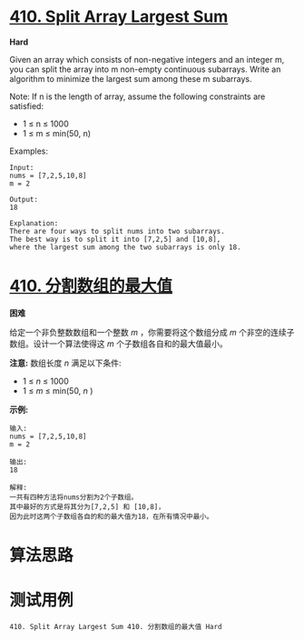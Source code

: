# [410. Split Array Largest Sum][enTitle]

**Hard**

Given an array which consists of non-negative integers and an integer m, you can split the array into m non-empty continuous subarrays. Write an algorithm to minimize the largest sum among these m subarrays.

Note: If n is the length of array, assume the following constraints are satisfied:

- 1 ≤ n ≤ 1000 
- 1 ≤ m ≤ min(50, n)



Examples:

```
Input:
nums = [7,2,5,10,8]
m = 2

Output:
18

Explanation:
There are four ways to split nums into two subarrays.
The best way is to split it into [7,2,5] and [10,8],
where the largest sum among the two subarrays is only 18.

```




# [410. 分割数组的最大值][cnTitle]

**困难**

给定一个非负整数数组和一个整数  *m* ，你需要将这个数组分成  *m* 个非空的连续子数组。设计一个算法使得这  *m* 个子数组各自和的最大值最小。

**注意:**  数组长度  *n* 满足以下条件:

- 1 ≤  *n*  ≤ 1000 
- 1 ≤  *m*  ≤ min(50,  *n* )

**示例:** 

```
输入:
nums = [7,2,5,10,8]
m = 2

输出:
18

解释:
一共有四种方法将nums分割为2个子数组。
其中最好的方式是将其分为[7,2,5] 和 [10,8]，
因为此时这两个子数组各自的和的最大值为18，在所有情况中最小。

```




# 算法思路

# 测试用例
```
410. Split Array Largest Sum 410. 分割数组的最大值 Hard
```

[enTitle]: https://leetcode.com/problems/split-array-largest-sum/
[cnTitle]: https://leetcode-cn.com/problems/split-array-largest-sum/

